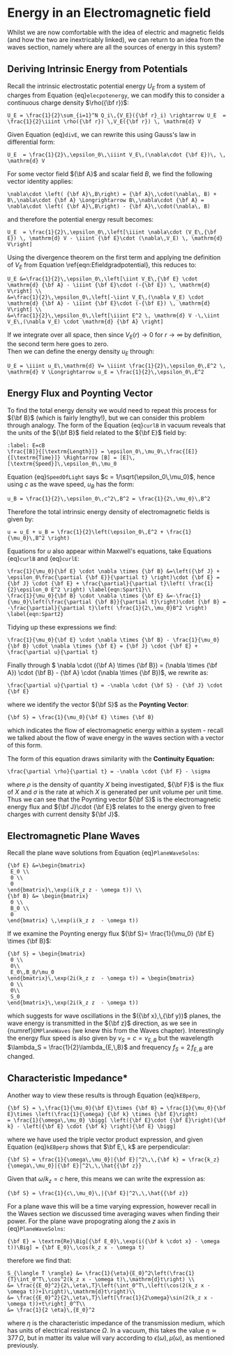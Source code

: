 # Energy in an Electromagnetic field
Whilst we are now comfortable with the idea of electric and magnetic fields (and how the two are inextricably linked), we can return 
to an idea from the waves section, namely where are all the sources of energy in this system? 

## Deriving Intrinsic Energy from Potentials
Recall the intrinsic electrostatic potential energy $U_E$ from a system of charges from Equation {eq}`elecpotenergy`, we can 
modify this to consider a continuous charge density $\rho({\bf r})$:
```{math}
U_E = \frac{1}{2}\sum_{i=1}^N Q_i\,{V_E}({\bf r}_i) \rightarrow U_E  = \frac{1}{2}\iiint \rho({\bf r}) \,V_E({\bf r}) \, \mathrm{d} V 
```
Given Equation {eq}`divE`, we can rewrite this using Gauss's law in differential form:
```{math}
U_E  = \frac{1}{2}\,\epsilon_0\,\iiint V_E\,(\nabla\cdot {\bf E})\, \, \mathrm{d} V 
```
For some vector field ${\bf A}$ and scalar field $B$, we find the following vector identity applies:
```{math}
\nabla\cdot \left( {\bf A}\,B\right) = {\bf A}\,\cdot(\nabla\, B) + B\,\nabla\cdot {\bf A} \Longrightarrow B\,\nabla\cdot {\bf A} = 
\nabla\cdot \left( {\bf A}\,B\right) - {\bf A}\,\cdot(\nabla\, B)
``` 
and therefore the potential energy result becomes:
```{math}
U_E  = \frac{1}{2}\,\epsilon_0\,\left[\iiint \nabla\cdot (V_E\,{\bf E}) \, \mathrm{d} V - \iiint {\bf E}\cdot (\nabla\,V_E) \, \mathrm{d} V\right]
```
Using the divergence theorem on the first term and applying tne definition of $V_E$ from Equation \ref{eqn:Efieldgradpotential}, this reduces to:
```{math}
U_E &=\frac{1}{2}\,\epsilon_0\,\left[\iint V_E\,{\bf E} \cdot \mathrm{d} {\bf A} - \iiint {\bf E}\cdot (-{\bf E}) \, \mathrm{d} V\right] \\
&=\frac{1}{2}\,\epsilon_0\,\left[-\iint V_E\,(\nabla V_E) \cdot \mathrm{d} {\bf A} - \iiint {\bf E}\cdot (-{\bf E}) \, \mathrm{d} V\right] \\
&=\frac{1}{2}\,\epsilon_0\,\left[\iiint E^2 \, \mathrm{d} V -\,\iint V_E\,(\nabla V_E) \cdot \mathrm{d} {\bf A} \right]
```
If we integrate over all space, then since $V_E(r) \rightarrow 0$ for $r \rightarrow \infty$ by definition, the second term here goes to zero.  
Then we can define the energy density $u_E$ through:
```{math}
U_E = \iiint u_E\,\mathrm{d} V= \iiint \frac{1}{2}\,\epsilon_0\,E^2 \, \mathrm{d} V \Longrightarrow u_E = \frac{1}{2}\,\epsilon_0\,E^2 
```

## Energy Flux and Poynting Vector
To find the total energy density we would need to repeat this process for ${\bf B}$ (which is fairly lengthy!), but we can consider this problem 
through analogy.  The form of the Equation {eq}`curlB` in vacuum reveals that the units of the ${\bf B}$ field related to the ${\bf E}$ field by:
```{math}
:label: E=cB
\frac{[B]}{[\textrm{Length}]} = \epsilon_0\,\mu_0\,\frac{[E]}{[\textrm{Time}]} \Rightarrow [B] = [E]\,[\textrm{Speed}]\,\epsilon_0\,\mu_0 
```
Equation {eq}`SpeedOfLight` says $c = 1/\sqrt{\epsilon_0\,\mu_0}$, hence using $c$ as the wave speed, $u_B$ has the form:
```{math}
u_B = \frac{1}{2}\,\epsilon_0\,c^2\,B^2 = \frac{1}{2\,\mu_0}\,B^2
```
Therefore the total intrinsic energy density of electromagnetic fields is given by:
```{math}
u = u_E + u_B = \frac{1}{2}\left(\epsilon_0\,E^2 + \frac{1}{\mu_0}\,B^2 \right)
```
Equations for $u$ also appear within Maxwell's equations, take Equations {eq}`curlB` and {eq}`curlE`:
```{math}
\frac{1}{\mu_0}{\bf E} \cdot \nabla \times {\bf B} &=\left({\bf J} + \epsilon_0\frac{\partial {\bf E}}{\partial t} \right)\cdot {\bf E} = 
{\bf J} \cdot {\bf E} + \frac{\partial}{\partial t}\left( \frac{1}{2}\epsilon_0 E^2 \right) \label{eqn:Spart1}\\
\frac{1}{\mu_0}{\bf B} \cdot \nabla \times {\bf E} &=-\frac{1}{\mu_0}\left(\frac{\partial {\bf B}}{\partial t}\right)\cdot {\bf B} = 
-\frac{\partial}{\partial t}\left( \frac{1}{2\,\mu_0}B^2 \right) \label{eqn:Spart2}
```
Tidying up these expressions we find:
```{math}
\frac{1}{\mu_0}{\bf E} \cdot \nabla \times {\bf B} - \frac{1}{\mu_0}{\bf B} \cdot \nabla \times {\bf E} = {\bf J} \cdot {\bf E} + \frac{\partial u}{\partial t}
```
Finally through $ \nabla \cdot ({\bf A} \times {\bf B}) = (\nabla \times {\bf A}) \cdot {\bf B} - {\bf A} \cdot (\nabla \times {\bf B})$, we rewrite as:
```{math}
\frac{\partial u}{\partial t} = -\nabla \cdot {\bf S} - {\bf J} \cdot {\bf E}
```
where we identify the vector ${\bf S}$ as the <b>Poynting Vector</b>:
```{math}
{\bf S} = \frac{1}{\mu_0}{\bf E} \times {\bf B}
```
which indicates the flow of electromagnetic energy within a system - recall we talked about the flow of wave energy in the waves section with 
a vector of this form.  

The form of this equation draws similarity with the <b> Continuity Equation:</b>
```{math}
\frac{\partial \rho}{\partial t} = -\nabla \cdot {\bf F} - \sigma
```
where $\rho$ is the density of quantity $X$ being investigated, ${\bf F}$ is the flux of $X$ and $\sigma$ is the rate at which $X$ is 
generated per unit volume per unit time.  Thus we can see that the Poynting vector ${\bf S}$ is the electromagnetic energy flux and 
${\bf J}\cdot {\bf E}$ relates to the energy given to free charges with current density ${\bf J}$.

## Electromagnetic Plane Waves
Recall the plane wave solutions from Equation {eq}`PlaneWaveSolns`:
```{math}
{\bf E} &=\begin{bmatrix}
 E_0 \\
 0 \\
 0 
\end{bmatrix}\,\exp(i(k_z z - \omega t)) \\
{\bf B} &= \begin{bmatrix}
 0 \\
 B_0 \\
 0
\end{bmatrix} \,\exp(i(k_z z  - \omega t)) 
```
If we examine the Poynting energy flux ${\bf S}= \frac{1}{\mu_0} {\bf E} \times {\bf B}$:
```{math}
{\bf S} = \begin{bmatrix}
 0 \\
 0\\
 E_0\,B_0/\mu_0
\end{bmatrix}\,\exp(2i(k_z z  - \omega t)) = \begin{bmatrix}
 0 \\
 0\\
 S_0
\end{bmatrix}\,\exp(2i(k_z z  - \omega t))
```
which suggests for wave oscillations in the $({\bf x},\,{\bf y})$ planes, the wave energy is transmitted in the ${\bf z}$ direction, 
as we see in {numref}`EMPlaneWaves` (we knew this from the Waves chapter).  Interestingly the energy flux speed is also given by 
$v_S = c = v_{E,\,B}$ but the wavelength $\lambda_S = \frac{1}{2}\lambda_{E,\,B}$ and frequency $f_S = 2\,f_{E,\,B}$ are changed.


## Characteristic Impedance*
Another way to view these results is through Equation {eq}`kEBperp`, 
```{math}
{\bf S} = \,\frac{1}{\mu_0}{\bf E}\times {\bf B} = \frac{1}{\mu_0}{\bf E}\times \left(\frac{1}{\omega} {\bf k} \times {\bf E}\right) 
= \frac{1}{\omega\,\mu_0} \bigg[ \left({\bf E}\cdot {\bf E}\right){\bf k} - \left({\bf E} \cdot {\bf k} \right){\bf E} \bigg]
```
where we have used the triple vector product expression, and given Equation {eq}`kEBperp` shows that $\bf E,\, k$ are perpendicular:
```{math}
{\bf S} = \frac{1}{\omega\,\mu_0}|{\bf E}|^2\,\,{\bf k} = \frac{k_z}{\omega\,\mu_0}|{\bf E}|^2\,\,\hat{{\bf z}}
```
Given that $\omega / k_z = c$ here, this means we can write the expression as:
```{math}
{\bf S} = \frac{1}{c\,\mu_0}\,|{\bf E}|^2\,\,\hat{{\bf z}}
```
For a plane wave this will be a time varying expression, however recall in the Waves section we discussed time averaging waves when finding 
their power. For the plane wave propograting along the $z$ axis in {eq}`PlaneWaveSolns`:
```{math}
{\bf E} = \textrm{Re}\Big[{\bf E_0}\,\exp(i({\bf k \cdot x} - \omega t))\Big] = {\bf E_0}\,\cos(k_z x - \omega t)
```
therefore we find that:
```{math}
S_{\langle T \rangle} &= \frac{1}{\eta}{E_0}^2\left(\frac{1}{T}\int_0^T\,\cos^2(k_z x - \omega t)\,\mathrm{d}t\right) \\
&= \frac{{E_0}^2}{2\,\eta\,T}\left(\int_0^T\,\left(\cos(2(k_z x - \omega t))+1\right)\,\mathrm{d}t\right)\\ 
&= \frac{{E_0}^2}{2\,\eta\,T}\left[\frac{1}{2\omega}\sin(2(k_z x - \omega t))+t\right]_0^T\\
&= \frac{1}{2 \eta}\,{E_0}^2
```
where $\eta$ is the characteristic impedance of the transmission medium, which has units of electrical resistance $\Omega$. In a vacuum, this takes the value 
$\eta \simeq 377\, \Omega$, but in matter its value will vary according to $\epsilon(\omega),\,\mu(\omega)$, as mentioned previously.

